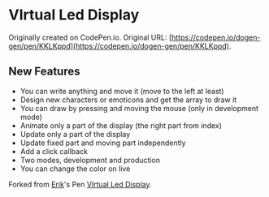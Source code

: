 # VIrtual Led Display

Originally created on CodePen.io. Original URL: [https://codepen.io/dogen-gen/pen/KKLKppd](https://codepen.io/dogen-gen/pen/KKLKppd).

## New Features
* You can write anything and move it (move to the left at least)
* Design new characters or emoticons and get the array to draw it
* You can draw by pressing and moving the mouse (only in development mode)
* Animate only a part of the display (the right part from index)
* Update only a part of the display
* Update fixed part and moving part independently
* Add a click callback
* Two modes, development and production
* You can change the color on live

Forked from [Erik](/ErikGuerrero)'s Pen [VIrtual Led Display](/ErikGuerrero/pen/cmtJb/).